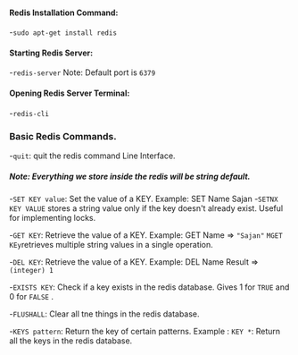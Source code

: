 
#### Redis Installation Command:
-`sudo apt-get install redis`

#### Starting Redis Server:
-`redis-server`
Note: Default port is `6379`

#### Opening Redis Server Terminal:
-`redis-cli`

### Basic Redis Commands.
-`quit`: quit the redis command Line Interface.

##### Note: Everything we store inside the redis will be string default.

-`SET KEY value`: Set the value of a KEY.
Example: SET Name Sajan
-`SETNX KEY VALUE` stores a string value only if the key doesn't already exist. Useful for implementing locks.

-`GET KEY`: Retrieve the value of a KEY.
Example: GET Name => `"Sajan"`
`MGET KEy`retrieves multiple string values in a single operation.


-`DEL KEY`: Retrieve the value of a KEY.
Example: DEL Name  Result => `(integer) 1`

-`EXISTS KEY`: Check if a key exists in the redis database. Gives 1 for `TRUE` and 0 for `FALSE` .

-`FLUSHALL`: Clear all tne things in the redis database.

-`KEYS pattern`: Return the key of certain patterns. 
Example : `KEY *`: Return all the keys in the redis database.








